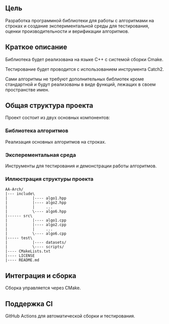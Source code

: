 ## Цель

Разработка программной библиотеки для работы с алгоритмами на строках и создание экспериментальной среды для тестирования, оценки производительности и верификации алгоритмов.

## Краткое описание

Библиотека будет реализована на языке C++ с системой сборки Cmake.

Тестирование будет проводится с использованием инструмента Catch2.

Сами алгоритмы не требуют дополнительных библиотек кроме стандартной и будут реализованы в виде функций, лежащих в своем пространстве имен.

## Общая структура проекта

Проект состоит из двух основных компонентов:

### Библиотека алгоритмов

Реализация основных алгоритмов на строках.

### Эксперементальная среда

Инструменты для тестирования и демонстрации работы алгоритмов.

### Иллюстрация структуры проекта

```
AA-Arch/
|--- include\
|           |---- algo1.hpp
|           |---- algo2.hpp
|           |     ...    
|    		\---- algo6.hpp
|------ src\
|        	|---- algo1.cpp
|           |---- algo2.cpp
|           |     ...    
|    		\---- algo6.cpp
|----- test\
|    		|---- datasets/
|    		\---- scripts/
|---- CMakeLists.txt
|---- LICENSE
|---- README.md
```

## Интеграция и сборка

Сборка управляется через CMake.

## Поддержка CI

GitHub Actions для автоматической сборки и тестирования.